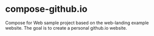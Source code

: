 # compose-github.io
Compose for Web sample project based on the web-landing example website. The goal is to create a personal github.io website.
